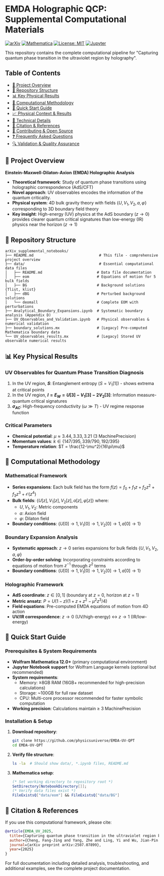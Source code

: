 # EMDA Holographic QCP: Supplemental Computational Materials

[![arXiv](https://img.shields.io/badge/arXiv-2507.07899-b31b1b.svg)](https://arxiv.org/abs/2507.07899)
[![Mathematica](https://img.shields.io/badge/Mathematica-12.0+-orange.svg)](https://www.wolfram.com/mathematica/)
[![License: MIT](https://img.shields.io/badge/License-MIT-yellow.svg)](https://opensource.org/licenses/MIT)
[![Jupyter](https://img.shields.io/badge/Jupyter-Notebooks-F37626.svg)](https://jupyter.org/)

This repository contains the complete computational pipeline for "Capturing quantum phase transition in the ultraviolet region by holography".

## Table of Contents
- [🎯 Project Overview](#-project-overview)
- [📁 Repository Structure](#-repository-structure)  
- [📊 Key Physical Results](#-key-physical-results)
- [🔬 Computational Methodology](#-computational-methodology)
- [🚀 Quick Start Guide](#-quick-start-guide)
- [📈 Physical Context & Results](#-physical-context--results)
- [🔧 Technical Details](#-technical-details)
- [📝 Citation & References](#-citation--references)
- [🤝 Contributing & Open Source](#-contributing--open-source)
- [❓ Frequently Asked Questions](#-frequently-asked-questions)
- [🔍 Validation & Quality Assurance](#-validation--quality-assurance)

## 🎯 Project Overview

**Einstein-Maxwell-Dilaton-Axion (EMDA) Holographic Analysis**

- **Theoretical framework**: Study of quantum phase transitions using holographic correspondence (AdS/CFT)
- **Novel approach**: UV observables encodes the information of the quantum criticality.
- **Physical system**: 4D bulk gravity theory with fields $\{U, V_1, V_2, a, \varphi\}$ corresponding to 3D boundary field theory
- **Key insight**: High-energy (UV) physics at the AdS boundary ($z \to 0$) provides clearer quantum critical signatures than low-energy (IR) physics near the horizon ($z \to 1$)

## 📁 Repository Structure

```
arXiv_supplemental_notebooks/
├── README.md                              # This file - comprehensive project overview
├── data/                                  # Essential computational data files
│   ├── README.md                         # Data file documentation  
│   ├── eom                               # Equations of motion for 5 bulk fields 
│   ├── BG                                # Background solutions {Tlist, klist} 
│   ├── dBG                               # Perturbed background solutions
│   └── deomall                           # Complete EOM with perturbations
├── Analytical_Boundary_Expansions.ipynb  # Systematic boundary analysis (Appendix D)
├── UV_Observables_and_Validation.ipynb   # Physical observables & numerical validation
├── boundary_solutions.mx                 # [Legacy] Pre-computed Mathematica boundary data
└── UV_observables_results.mx             # [Legacy] Stored UV observable numerical results
```

## 📊 Key Physical Results

### UV Observables for Quantum Phase Transition Diagnosis
1. In the UV region, **$S$**: Entanglement entropy ($S = V_1[1]$) - shows extrema at critical points
2. In the UV region, **$I = E_W = U[3] - V_1[3] - 2V_2[3]$**: Information measure- quantum critical signatures  
3. **$\sigma_{AC}$**: High-frequency conductivity ($\omega \gg T$) - UV regime response function

### Critical Parameters
- **Chemical potential**: $\mu \approx 3.44, 3.33, 3.21$ (3 MachinePrecision)
- **Momentum values**: $k \in \{147/395, 339/790, 192/395\}$ 
- **Temperature relation**: $T = \frac{12-\mu^2}{16\pi\mu}$ 

## 🔬 Computational Methodology

### Mathematical Framework
- **Series expansions**: Each bulk field has the form $f(z) = f_0 + f_1 z + f_2 z^2 + f_3 z^3 + \mathcal{O}(z^4)$
- **Bulk fields**: $\{U[z], V_1[z], V_2[z], a[z], \varphi[z]\}$ where:
  - $U, V_1, V_2$: Metric components
  - $a$: Axion field  
  - $\varphi$: Dilaton field
- **Boundary conditions**: $\{U[0] \to 1, V_1[0] \to 1, V_2[0] \to 1, a[0] \to 1\}$

### Boundary Expansion Analysis
- **Systematic approach**: $z \to 0$ series expansions for bulk fields $\{U, V_1, V_2, a, \varphi\}$ 
- **Order-by-order solving**: Incorporating constraints according to equations of motion from $z^{-1}$ through $z^2$ terms
- **Boundary conditions**: $\{U[0] \to 1, V_1[0] \to 1, V_2[0] \to 1, a[0] \to 1\}$

### Holographic Framework  
- **AdS coordinate**: $z \in [0,1]$ (boundary at $z=0$, horizon at $z=1$)
- **Metric ansatz**: $P = U(1-z)(1+z+z^2-\mu^2 z^3/4)$
- **Field equations**: Pre-computed EMDA equations of motion from 4D action
- **UV/IR correspondence**: $z \to 0$ (UV/high-energy) ↔ $z \to 1$ (IR/low-energy)

## 🚀 Quick Start Guide

### Prerequisites & System Requirements
- **Wolfram Mathematica 12.0+** (primary computational environment)
- **Jupyter Notebook support** for Wolfram Language kernels (optional but recommended)
- **System requirements**:
  - Memory: ≥8GB RAM (16GB+ recommended for high-precision calculations)
  - Storage: ~100GB for full raw dataset
  - CPU: Multi-core processor recommended for faster symbolic computation
- **Working precision**: Calculations maintain $\geq$ 3 MachinePrecision

### Installation & Setup

1. **Download repository**:
   
   ```bash
   git clone https://github.com/physicsuniverse/EMDA-UV-QPT
   cd EMDA-UV-QPT
   ```
   
2. **Verify file structure**:
   
   ```bash
   ls -la  # Should show data/, *.ipynb files, README.md
   ```
   
3. **Mathematica setup**:
   
   ```mathematica
   (* Set working directory to repository root *)
   SetDirectory[NotebookDirectory[]];
   (* Verify data files exist *)
   FileExistsQ["data/eom"] && FileExistsQ["data/BG"]
   ```

## 📝 Citation & References

If you use this computational framework, please cite:

```bibtex
@article{EMDA_UV_2025,
  title={Capturing quantum phase transition in the ultraviolet region by holography},
  author={Cheng, Fang-Jing and Yang, Zhe and Ling, Yi and Wu, Jian-Pin and Cao, Zhou-Jian and Liu, Peng},
  journal={arXiv preprint arXiv:2507.07899},
  year={2025}
}
```

For full documentation including detailed analysis, troubleshooting, and additional examples, see the complete project documentation.